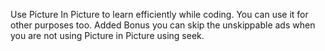 Use Picture In Picture to learn efficiently while coding. You can use it for other purposes too.
Added Bonus you can skip the unskippable ads when you are not using Picture in Picture using seek.
